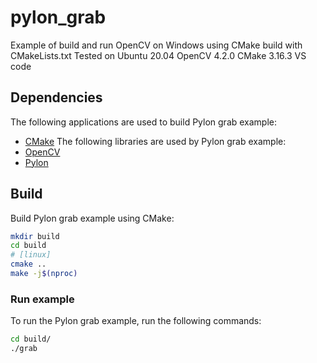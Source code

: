 # pylon_grab
Example of build and run OpenCV on Windows using CMake build with CMakeLists.txt
Tested on Ubuntu 20.04
OpenCV 4.2.0
CMake 3.16.3
VS code

## Dependencies
The following applications are used to build Pylon grab example:
- [CMake](https://cmake.org/)
The following libraries are used by Pylon grab example:
- [OpenCV](http://opencv.org/)
- [Pylon](https://docs.baslerweb.com/software-installation-(linux))

## Build
Build Pylon grab example using CMake:
```bash
mkdir build
cd build
# [linux]
cmake ..
make -j$(nproc)
```

### Run example
To run the Pylon grab example, run the following commands:
```bash
cd build/
./grab
